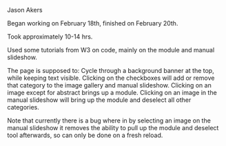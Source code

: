 Jason Akers

Began working on February 18th, finished on February 20th.

Took approximately 10-14 hrs.

Used some tutorials from W3 on code, mainly on the module and manual slideshow.

The page is supposed to:
    Cycle through a background banner at the top, while keeping text visible.
    Clicking on the checkboxes will add or remove that category to the image gallery and manual slideshow.
    Clicking on an image except for abstract brings up a module.
    Clicking on an image in the manual slideshow will bring up the module and deselect all other categories.
    
Note that currently there is a bug where in by selecting an image on the manual slideshow it removes the ability to pull up the module and deselect tool afterwards, so can only be done on a fresh reload.